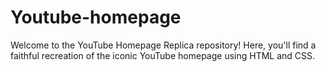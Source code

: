 # Youtube-homepage
Welcome to the YouTube Homepage Replica repository! Here, you'll find a faithful recreation of the iconic YouTube homepage using HTML and CSS. 
